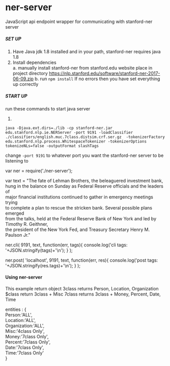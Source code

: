 # ner-server
JavaScript api endpoint wrapper for communicating with stanford-ner server

##### SET UP
1. Have Java jdk 1.8 installed and in your path, stanford-ner requires java 1.8
2. Install dependencies<br>
     a. manually install stanford-ner from stanford.edu website place in project directory
		https://nlp.stanford.edu/software/stanford-ner-2017-06-09.zip
     b. run `npm install`
If no errors then you have set everything up correctly

##### START UP

run these commands to start java server

1.
```
java -Djava.ext.dirs=./lib -cp stanford-ner.jar edu.stanford.nlp.ie.NERServer -port 9191 -loadClassifier ./classifiers/english.muc.7class.distsim.crf.ser.gz  -tokenizerFactory edu.stanford.nlp.process.WhitespaceTokenizer -tokenizerOptions tokenizeNLs=false -outputFormat slashTags
``` 
change `-port 9191` to whatever port you want the stanford-ner server to be listening to


var ner = require('./ner-server');

var text = "The fate of Lehman Brothers, the beleaguered investment bank, \
hung in the balance on Sunday as Federal Reserve officials and the leaders of \
major financial institutions continued to gather in emergency meetings trying \
to complete a plan to rescue the stricken bank.  Several possible plans emerged \
from the talks, held at the Federal Reserve Bank of New York and led by Timothy R. Geithner, \
the president of the New York Fed, and Treasury Secretary Henry M. Paulson Jr."

ner.cli(
	9191, text,
	function(err, tags){
		console.log('cli tags: '+JSON.stringify(tags)+'\n');
	}
);

ner.post(
	'localhost', 9191, text, 
	function(err, res){
		console.log('post tags: '+JSON.stringify(res.tags)+'\n');
	}
);


#### Using ner-server
This example return object
3class returns Person, Location, Organization
$class return 3class + Misc
7class returns 3class + Money, Percent, Date, Time

entities : {<br>
	Person:'ALL',<br>
	Location:'ALL',<br>
	Organization:'ALL',<br>
	Misc:'4class Only',<br>
	Money:'7class Only',<br>
	Percent:'7class Only',<br>
	Date:'7class Only',<br>
	Time:'7class Only'<br>
}
      
      
